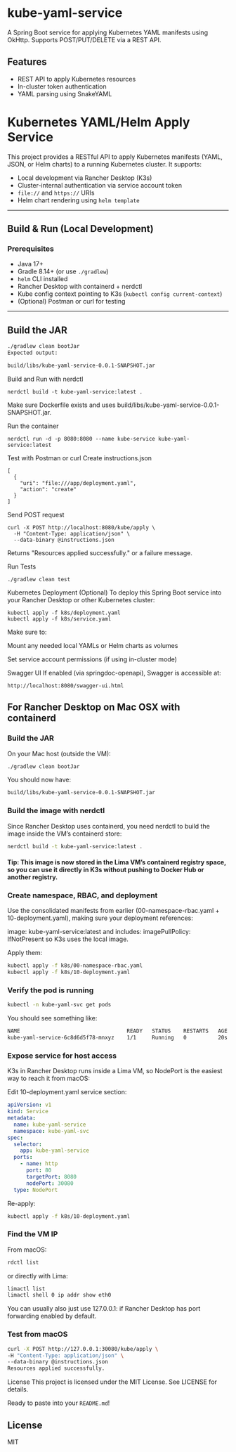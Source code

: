 # kube-yaml-service

A Spring Boot service for applying Kubernetes YAML manifests using OkHttp. Supports POST/PUT/DELETE via a REST API.

## Features

- REST API to apply Kubernetes resources
- In-cluster token authentication
- YAML parsing using SnakeYAML

# Kubernetes YAML/Helm Apply Service

This project provides a RESTful API to apply Kubernetes manifests (YAML, JSON, or Helm charts) to a running Kubernetes cluster. It supports:
- Local development via Rancher Desktop (K3s)
- Cluster-internal authentication via service account token
- `file://` and `https://` URIs
- Helm chart rendering using `helm template`

---

## Build & Run (Local Development)

### Prerequisites

- Java 17+
- Gradle 8.14+ (or use `./gradlew`)
- `helm` CLI installed
- Rancher Desktop with containerd + nerdctl
- Kube config context pointing to K3s (`kubectl config current-context`)
- (Optional) Postman or curl for testing

---

## Build the JAR

```bash
./gradlew clean bootJar
Expected output:

build/libs/kube-yaml-service-0.0.1-SNAPSHOT.jar
```
Build and Run with nerdctl
```
nerdctl build -t kube-yaml-service:latest .
```
Make sure Dockerfile exists and uses build/libs/kube-yaml-service-0.0.1-SNAPSHOT.jar.

Run the container
```
nerdctl run -d -p 8080:8080 --name kube-service kube-yaml-service:latest
```
Test with Postman or curl
Create instructions.json
```
[
  {
    "uri": "file:///app/deployment.yaml",
    "action": "create"
  }
]
```
Send POST request
```
curl -X POST http://localhost:8080/kube/apply \
  -H "Content-Type: application/json" \
  --data-binary @instructions.json
  ```
Returns "Resources applied successfully." or a failure message.

Run Tests
```
./gradlew clean test
```
Kubernetes Deployment (Optional)
To deploy this Spring Boot service into your Rancher Desktop or other Kubernetes cluster:

```
kubectl apply -f k8s/deployment.yaml
kubectl apply -f k8s/service.yaml
```
Make sure to:

Mount any needed local YAMLs or Helm charts as volumes

Set service account permissions (if using in-cluster mode)

Swagger UI
If enabled (via springdoc-openapi), Swagger is accessible at:

```
http://localhost:8080/swagger-ui.html
```

## For Rancher Desktop on Mac OSX with containerd

### Build the JAR
On your Mac host (outside the VM):

```bash
./gradlew clean bootJar
```
You should now have:
```bash
build/libs/kube-yaml-service-0.0.1-SNAPSHOT.jar
```

### Build the image with nerdctl
Since Rancher Desktop uses containerd, you need nerdctl to build the image inside the VM’s containerd store:

```bash
nerdctl build -t kube-yaml-service:latest .
```
#### Tip: This image is now stored in the Lima VM’s containerd registry space, so you can use it directly in K3s without pushing to Docker Hub or another registry.

### Create namespace, RBAC, and deployment
Use the consolidated manifests from earlier (00-namespace-rbac.yaml + 10-deployment.yaml), making sure your deployment references:

image: kube-yaml-service:latest
and includes:
imagePullPolicy: IfNotPresent
so K3s uses the local image.

Apply them:

```bash
kubectl apply -f k8s/00-namespace-rbac.yaml
kubectl apply -f k8s/10-deployment.yaml
```

### Verify the pod is running
```bash
kubectl -n kube-yaml-svc get pods
```

You should see something like:
```bash
NAME                                  READY   STATUS    RESTARTS   AGE
kube-yaml-service-6c8d6d5f78-mnxyz    1/1     Running   0          20s
```

### Expose service for host access
K3s in Rancher Desktop runs inside a Lima VM, so NodePort is the easiest way to reach it from macOS:

Edit 10-deployment.yaml service section:

```yaml
apiVersion: v1
kind: Service
metadata:
  name: kube-yaml-service
  namespace: kube-yaml-svc
spec:
  selector:
    app: kube-yaml-service
  ports:
    - name: http
      port: 80
      targetPort: 8080
      nodePort: 30080
  type: NodePort
```

Re-apply:

```bash
kubectl apply -f k8s/10-deployment.yaml
```
### Find the VM IP
From macOS:

```bash
rdctl list
```

or directly with Lima:

```bash
limactl list
limactl shell 0 ip addr show eth0
```
You can usually also just use 127.0.0.1:<nodePort> if Rancher Desktop has port forwarding enabled by default.

### Test from macOS
```bash
curl -X POST http://127.0.0.1:30080/kube/apply \
-H "Content-Type: application/json" \
--data-binary @instructions.json
Resources applied successfully.
```

License
This project is licensed under the MIT License. See LICENSE for details.

Ready to paste into your `README.md`!
## License

MIT

